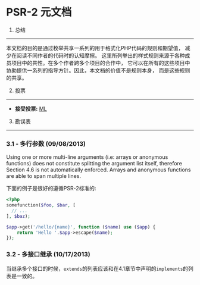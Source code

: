 PSR-2 元文档
===================

1. 总结
----------

本文档的目的是通过枚举共享一系列的用于格式化PHP代码的规则和期望值，
减少在阅读不同作者的代码时的认知摩擦。
这里所列举出的样式规则来源于各种成员项目中的共性。在多个作者跨多个项目的合作中，
它可以在所有的这些项目中协助提供一系列的指导方针。因此，本文档的价值不是规则本身，
而是这些规则的共享。

2. 投票
--------

- **接受投票:** [ML](https://groups.google.com/d/msg/php-fig/c-QVvnZdMQ0/TdDMdzKFpdIJ)


3. 勘误表
---------

### 3.1 - 多行参数 (09/08/2013)

Using one or more multi-line arguments (i.e: arrays or anonymous functions) does not constitute 
splitting the argument list itself, therefore Section 4.6 is not automatically enforced. Arrays and anonymous 
functions are able to span multiple lines.

下面的例子是很好的遵循PSR-2标准的:

```php
<?php
somefunction($foo, $bar, [
  // ...
], $baz);

$app->get('/hello/{name}', function ($name) use ($app) { 
    return 'Hello '.$app->escape($name); 
});
```

### 3.2 - 多接口继承 (10/17/2013)

当继承多个接口的时候，`extends`的列表应该和在4.1章节中声明的`implements`的列表是一致的。

